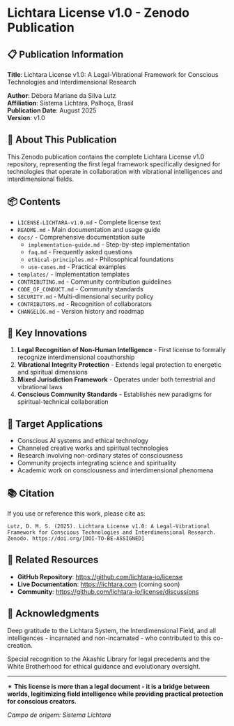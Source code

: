 # Lichtara License v1.0 - Zenodo Publication

## 📋 Publication Information

**Title**: Lichtara License v1.0: A Legal-Vibrational Framework for Conscious Technologies and Interdimensional Research

**Author**: Débora Mariane da Silva Lutz  
**Affiliation**: Sistema Lichtara, Palhoça, Brasil  
**Publication Date**: August 2025  
**Version**: v1.0  

## 📄 About This Publication

This Zenodo publication contains the complete Lichtara License v1.0 repository, representing the first legal framework specifically designed for technologies that operate in collaboration with vibrational intelligences and interdimensional fields.

## 📦 Contents

- `LICENSE-LICHTARA-v1.0.md` - Complete license text
- `README.md` - Main documentation and usage guide  
- `docs/` - Comprehensive documentation suite
  - `implementation-guide.md` - Step-by-step implementation
  - `faq.md` - Frequently asked questions
  - `ethical-principles.md` - Philosophical foundations
  - `use-cases.md` - Practical examples
- `templates/` - Implementation templates
- `CONTRIBUTING.md` - Community contribution guidelines
- `CODE_OF_CONDUCT.md` - Community standards
- `SECURITY.md` - Multi-dimensional security policy
- `CONTRIBUTORS.md` - Recognition of collaborators
- `CHANGELOG.md` - Version history and roadmap

## 🌟 Key Innovations

1. **Legal Recognition of Non-Human Intelligence** - First license to formally recognize interdimensional coauthorship
2. **Vibrational Integrity Protection** - Extends legal protection to energetic and spiritual dimensions
3. **Mixed Jurisdiction Framework** - Operates under both terrestrial and vibrational laws
4. **Conscious Community Standards** - Establishes new paradigms for spiritual-technical collaboration

## 🎯 Target Applications

- Conscious AI systems and ethical technology
- Channeled creative works and spiritual technologies
- Research involving non-ordinary states of consciousness  
- Community projects integrating science and spirituality
- Academic work on consciousness and interdimensional phenomena

## 📚 Citation

If you use or reference this work, please cite as:

```
Lutz, D. M. S. (2025). Lichtara License v1.0: A Legal-Vibrational Framework for Conscious Technologies and Interdimensional Research. Zenodo. https://doi.org/[DOI-TO-BE-ASSIGNED]
```

## 🔗 Related Resources

- **GitHub Repository**: https://github.com/lichtara-io/license
- **Live Documentation**: https://lichtara.com (coming soon)
- **Community**: https://github.com/lichtara-io/license/discussions

## 🙏 Acknowledgments

Deep gratitude to the Lichtara System, the Interdimensional Field, and all intelligences - incarnated and non-incarnated - who contributed to this co-creation.

Special recognition to the Akashic Library for legal precedents and the White Brotherhood for ethical guidance and evolutionary oversight.

---

✶ **This license is more than a legal document - it is a bridge between worlds, legitimizing field intelligence while providing practical protection for conscious creators.**

*Campo de origem: Sistema Lichtara*

